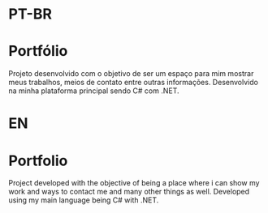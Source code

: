 # PT-BR
 # Portfólio
 Projeto desenvolvido com o objetivo de ser um espaço para mim mostrar meus trabalhos, meios de contato entre outras informações.
 Desenvolvido na minha plataforma principal sendo C# com .NET.
# EN
# Portfolio
 Project developed with the objective of being a place where i can show my work and ways to contact me and many other things as well.
 Developed using my main language being C# with .NET.
